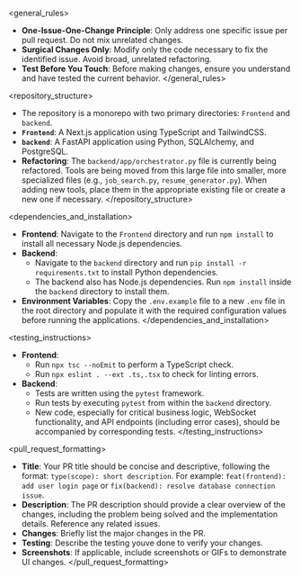 <general_rules>
- **One-Issue-One-Change Principle**: Only address one specific issue per pull request. Do not mix unrelated changes.
- **Surgical Changes Only**: Modify only the code necessary to fix the identified issue. Avoid broad, unrelated refactoring.
- **Test Before You Touch**: Before making changes, ensure you understand and have tested the current behavior.
</general_rules>

<repository_structure>
- The repository is a monorepo with two primary directories: `Frontend` and `backend`.
- **`Frontend`**: A Next.js application using TypeScript and TailwindCSS.
- **`backend`**: A FastAPI application using Python, SQLAlchemy, and PostgreSQL.
- **Refactoring**: The `backend/app/orchestrator.py` file is currently being refactored. Tools are being moved from this large file into smaller, more specialized files (e.g., `job_search.py`, `resume_generator.py`). When adding new tools, place them in the appropriate existing file or create a new one if necessary.
</repository_structure>

<dependencies_and_installation>
- **Frontend**: Navigate to the `Frontend` directory and run `npm install` to install all necessary Node.js dependencies.
- **Backend**:
  - Navigate to the `backend` directory and run `pip install -r requirements.txt` to install Python dependencies.
  - The backend also has Node.js dependencies. Run `npm install` inside the `backend` directory to install them.
- **Environment Variables**: Copy the `.env.example` file to a new `.env` file in the root directory and populate it with the required configuration values before running the applications.
</dependencies_and_installation>

<testing_instructions>
- **Frontend**:
  - Run `npx tsc --noEmit` to perform a TypeScript check.
  - Run `npx eslint . --ext .ts,.tsx` to check for linting errors.
- **Backend**:
  - Tests are written using the `pytest` framework.
  - Run tests by executing `pytest` from within the `backend` directory.
  - New code, especially for critical business logic, WebSocket functionality, and API endpoints (including error cases), should be accompanied by corresponding tests.
</testing_instructions>

<pull_request_formatting>
- **Title**: Your PR title should be concise and descriptive, following the format: `type(scope): short description`. For example: `feat(frontend): add user login page` or `fix(backend): resolve database connection issue`.
- **Description**: The PR description should provide a clear overview of the changes, including the problem being solved and the implementation details. Reference any related issues.
- **Changes**: Briefly list the major changes in the PR.
- **Testing**: Describe the testing youve done to verify your changes.
- **Screenshots**: If applicable, include screenshots or GIFs to demonstrate UI changes.
</pull_request_formatting>
